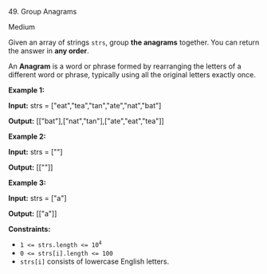 ﻿49\. Group Anagrams

Medium

Given an array of strings `strs`, group **the anagrams** together. You can return the answer in **any order**.

An **Anagram** is a word or phrase formed by rearranging the letters of a different word or phrase, typically using all the original letters exactly once.

**Example 1:**

**Input:** strs = \["eat","tea","tan","ate","nat","bat"\]

**Output:** \[\["bat"\],\["nat","tan"\],\["ate","eat","tea"\]\] 

**Example 2:**

**Input:** strs = \[""\]

**Output:** \[\[""\]\] 

**Example 3:**

**Input:** strs = \["a"\]

**Output:** \[\["a"\]\] 

**Constraints:**

*   <code>1 <= strs.length <= 10<sup>4</sup></code>
*   `0 <= strs[i].length <= 100`
*   `strs[i]` consists of lowercase English letters.